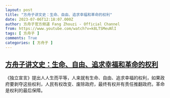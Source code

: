 ```yaml
---
layout: post
title: "方舟子讲文史：生命、自由、追求幸福和革命的权利"
date: 2023-07-06T12:18:07.000Z
author: 方舟子官方频道 Fang Zhouzi - Official Channel
from: https://www.youtube.com/watch?v=k8LTSMeuNlI
tags: [ 方舟子 ]
comments: True
categories: [ 方舟子 ]
---
```

<!--1688645887000-->
[方舟子讲文史：生命、自由、追求幸福和革命的权利](https://www.youtube.com/watch?v=k8LTSMeuNlI)
------

<div>
《独立宣言》提出人人生而平等，人来就有生命、自由、追求幸福的权利，如果政府要剥夺这些权利，人民有权改变、废除政府，最终有权并有责任推翻政府。革命是权利的最后保障。
</div>
